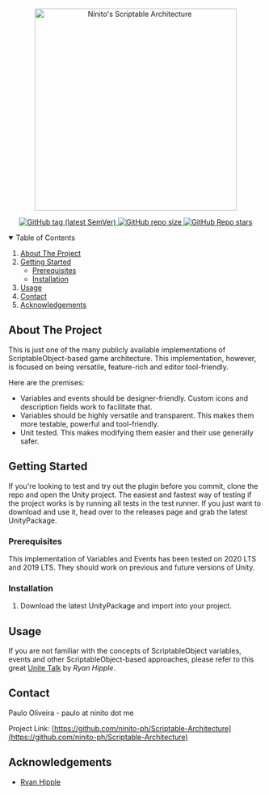 <!-- PROJECT LOGO -->
<br />
<p align="center">
  <a href="https://github.com/ninito-ph/Scriptable-Architecture">
    <img src="https://i.imgur.com/kTngmqt.png" alt="Ninito's Scriptable Architecture" width="400" height="400">
    <p align="center">
    <img alt="GitHub tag (latest SemVer)" src="https://img.shields.io/github/v/tag/ninito-ph/Scriptable-Architecture?label=version&style=for-the-badge">
    <img alt="GitHub repo size" src="https://img.shields.io/github/repo-size/ninito-ph/Scriptable-Architecture?label=size&style=for-the-badge">
    <img alt="GitHub Repo stars" src="https://img.shields.io/github/stars/ninito-ph/Scriptable-Architecture?style=for-the-badge">
    </p>
  </a>


<!-- TABLE OF CONTENTS -->
<details open="open">
  <summary>Table of Contents</summary>
  <ol>
    <li>
      <a href="#about-the-project">About The Project</a>
    </li>
    <li>
      <a href="#getting-started">Getting Started</a>
      <ul>
        <li><a href="#prerequisites">Prerequisites</a></li>
        <li><a href="#installation">Installation</a></li>
      </ul>
    </li>
    <li><a href="#usage">Usage</a></li>
    <li><a href="#contact">Contact</a></li>
    <li><a href="#acknowledgements">Acknowledgements</a></li>
  </ol>
</details>



<!-- ABOUT THE PROJECT -->
## About The Project

This is just one of the many publicly available implementations of ScriptableObject-based game architecture. This implementation, however, is focused on being versatile, feature-rich and editor tool-friendly.

Here are the premises:
* Variables and events should be designer-friendly. Custom icons and description fields work to facilitate that. 
* Variables should be highly versatile and transparent. This makes them more testable, powerful and tool-friendly.
* Unit tested. This makes modifying them easier and their use generally safer.



<!-- GETTING STARTED -->
## Getting Started

If you're looking to test and try out the plugin before you commit, clone the repo and open the Unity project. The easiest and fastest way of testing if the project works is by running all tests in the test runner.
If you just want to download and use it, head over to the releases page and grab the latest UnityPackage.

### Prerequisites

This implementation of Variables and Events has been tested on 2020 LTS and 2019 LTS. They should work on previous and future versions of Unity.

### Installation

1. Download the latest UnityPackage and import into your project.


<!-- USAGE EXAMPLES -->
## Usage

If you are not familiar with the concepts of ScriptableObject variables, events and other ScriptableObject-based approaches, please refer to this great [Unite Talk](https://www.youtube.com/watch?v=raQ3iHhE_Kk) by _Ryan Hipple_.


<!-- CONTACT -->
## Contact

Paulo Oliveira - paulo at ninito dot me

Project Link: [https://github.com/ninito-ph/Scriptable-Architecture](https://github.com/ninito-ph/Scriptable-Architecture)



<!-- ACKNOWLEDGEMENTS -->
## Acknowledgements
* [Ryan Hipple](https://github.com/roboryantron)
